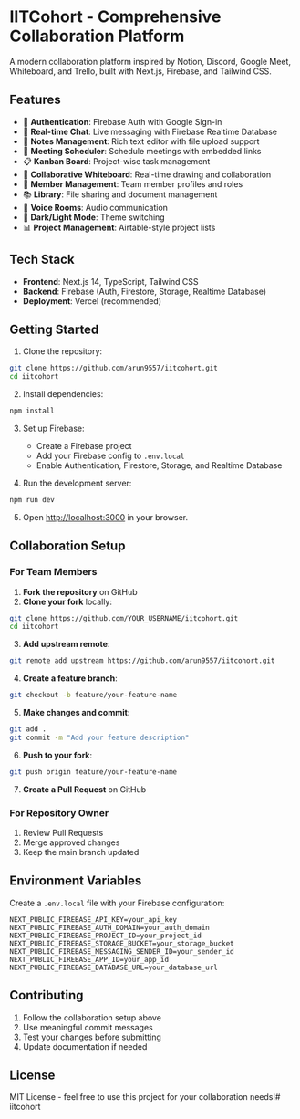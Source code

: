 # IITCohort - Comprehensive Collaboration Platform

A modern collaboration platform inspired by Notion, Discord, Google Meet, Whiteboard, and Trello, built with Next.js, Firebase, and Tailwind CSS.

## Features

- 🔐 **Authentication**: Firebase Auth with Google Sign-in
- 💬 **Real-time Chat**: Live messaging with Firebase Realtime Database
- 📝 **Notes Management**: Rich text editor with file upload support
- 📅 **Meeting Scheduler**: Schedule meetings with embedded links
- 📋 **Kanban Board**: Project-wise task management
- 🎨 **Collaborative Whiteboard**: Real-time drawing and collaboration
- 👥 **Member Management**: Team member profiles and roles
- 📚 **Library**: File sharing and document management
- 🎤 **Voice Rooms**: Audio communication
- 🌙 **Dark/Light Mode**: Theme switching
- 📊 **Project Management**: Airtable-style project lists

## Tech Stack

- **Frontend**: Next.js 14, TypeScript, Tailwind CSS
- **Backend**: Firebase (Auth, Firestore, Storage, Realtime Database)
- **Deployment**: Vercel (recommended)

## Getting Started

1. Clone the repository:
```bash
git clone https://github.com/arun9557/iitcohort.git
cd iitcohort
```

2. Install dependencies:
```bash
npm install
```

3. Set up Firebase:
   - Create a Firebase project
   - Add your Firebase config to `.env.local`
   - Enable Authentication, Firestore, Storage, and Realtime Database

4. Run the development server:
```bash
npm run dev
```

5. Open [http://localhost:3000](http://localhost:3000) in your browser.

## Collaboration Setup

### For Team Members

1. **Fork the repository** on GitHub
2. **Clone your fork** locally:
```bash
git clone https://github.com/YOUR_USERNAME/iitcohort.git
cd iitcohort
```

3. **Add upstream remote**:
```bash
git remote add upstream https://github.com/arun9557/iitcohort.git
```

4. **Create a feature branch**:
```bash
git checkout -b feature/your-feature-name
```

5. **Make changes and commit**:
```bash
git add .
git commit -m "Add your feature description"
```

6. **Push to your fork**:
```bash
git push origin feature/your-feature-name
```

7. **Create a Pull Request** on GitHub

### For Repository Owner

1. Review Pull Requests
2. Merge approved changes
3. Keep the main branch updated

## Environment Variables

Create a `.env.local` file with your Firebase configuration:

```env
NEXT_PUBLIC_FIREBASE_API_KEY=your_api_key
NEXT_PUBLIC_FIREBASE_AUTH_DOMAIN=your_auth_domain
NEXT_PUBLIC_FIREBASE_PROJECT_ID=your_project_id
NEXT_PUBLIC_FIREBASE_STORAGE_BUCKET=your_storage_bucket
NEXT_PUBLIC_FIREBASE_MESSAGING_SENDER_ID=your_sender_id
NEXT_PUBLIC_FIREBASE_APP_ID=your_app_id
NEXT_PUBLIC_FIREBASE_DATABASE_URL=your_database_url
```

## Contributing

1. Follow the collaboration setup above
2. Use meaningful commit messages
3. Test your changes before submitting
4. Update documentation if needed

## License

MIT License - feel free to use this project for your collaboration needs!#   i i t c o h o r t 
 
 